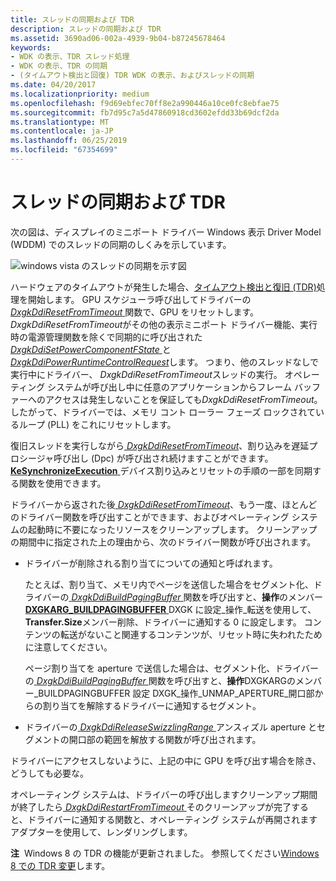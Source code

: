```yaml
---
title: スレッドの同期および TDR
description: スレッドの同期および TDR
ms.assetid: 3690ad06-002a-4939-9b04-b87245678464
keywords:
- WDK の表示、TDR スレッド処理
- WDK の表示、TDR の同期
- (タイムアウト検出と回復) TDR WDK の表示、およびスレッドの同期
ms.date: 04/20/2017
ms.localizationpriority: medium
ms.openlocfilehash: f9d69ebfec70ff8e2a990446a10ce0fc8ebfae75
ms.sourcegitcommit: fb7d95c7a5d47860918cd3602efdd33b69dcf2da
ms.translationtype: MT
ms.contentlocale: ja-JP
ms.lasthandoff: 06/25/2019
ms.locfileid: "67354699"
---
```

# <a name="thread-synchronization-and-tdr"></a>スレッドの同期および TDR


次の図は、ディスプレイのミニポート ドライバー Windows 表示 Driver Model (WDDM) でのスレッドの同期のしくみを示しています。

![windows vista のスレッドの同期を示す図](images/lddmsync.png)

ハードウェアのタイムアウトが発生した場合、[タイムアウト検出と復旧 (TDR)](timeout-detection-and-recovery.md)処理を開始します。 GPU スケジューラ呼び出してドライバーの[ *DxgkDdiResetFromTimeout* ](https://docs.microsoft.com/windows-hardware/drivers/ddi/content/d3dkmddi/nc-d3dkmddi-dxgkddi_resetfromtimeout)関数で、GPU をリセットします。 *DxgkDdiResetFromTimeout*がその他の表示ミニポート ドライバー機能、実行時の電源管理関数を除くで同期的に呼び出された[ *DxgkDdiSetPowerComponentFState* ](https://docs.microsoft.com/windows-hardware/drivers/ddi/content/d3dkmddi/nc-d3dkmddi-dxgkddisetpowercomponentfstate)と[ *DxgkDdiPowerRuntimeControlRequest*](https://docs.microsoft.com/windows-hardware/drivers/ddi/content/d3dkmddi/nc-d3dkmddi-dxgkddipowerruntimecontrolrequest)します。 つまり、他のスレッドなしで実行中にドライバー、 *DxgkDdiResetFromTimeout*スレッドの実行。 オペレーティング システムが呼び出し中に任意のアプリケーションからフレーム バッファーへのアクセスは発生しないことを保証しても*DxgkDdiResetFromTimeout*。 したがって、ドライバーでは、メモリ コント ローラー フェーズ ロックされているループ (PLL) をこれにリセットします。

復旧スレッドを実行しながら[ *DxgkDdiResetFromTimeout*](https://docs.microsoft.com/windows-hardware/drivers/ddi/content/d3dkmddi/nc-d3dkmddi-dxgkddi_resetfromtimeout)、割り込みを遅延プロシージャ呼び出し (Dpc) が呼び出され続けますことができます。 [ **KeSynchronizeExecution** ](https://docs.microsoft.com/windows-hardware/drivers/ddi/content/wdm/nf-wdm-kesynchronizeexecution)デバイス割り込みとリセットの手順の一部を同期する関数を使用できます。

ドライバーから返された後[ *DxgkDdiResetFromTimeout*](https://docs.microsoft.com/windows-hardware/drivers/ddi/content/d3dkmddi/nc-d3dkmddi-dxgkddi_resetfromtimeout)、もう一度、ほとんどのドライバー関数を呼び出すことができます、およびオペレーティング システムの起動時に不要になったリソースをクリーンアップします。 クリーンアップの期間中に指定された上の理由から、次のドライバー関数が呼び出されます。

-   ドライバーが削除される割り当てについての通知と呼ばれます。

    たとえば、割り当て、メモリ内でページを送信した場合をセグメント化、ドライバーの[ *DxgkDdiBuildPagingBuffer* ](https://docs.microsoft.com/windows-hardware/drivers/ddi/content/d3dkmddi/nc-d3dkmddi-dxgkddi_buildpagingbuffer)関数を呼び出すと、**操作**のメンバー[**DXGKARG\_BUILDPAGINGBUFFER** ](https://docs.microsoft.com/windows-hardware/drivers/ddi/content/d3dkmddi/ns-d3dkmddi-_dxgkarg_buildpagingbuffer) DXGK に設定\_操作\_転送を使用して、 **Transfer.Size**メンバー削除、ドライバーに通知する 0 に設定します。 コンテンツの転送がないこと関連するコンテンツが、リセット時に失われたために注意してください。

    ページ割り当てを aperture で送信した場合は、セグメント化、ドライバーの[ *DxgkDdiBuildPagingBuffer* ](https://docs.microsoft.com/windows-hardware/drivers/ddi/content/d3dkmddi/nc-d3dkmddi-dxgkddi_buildpagingbuffer)関数を呼び出すと、**操作**DXGKARGのメンバー\_BUILDPAGINGBUFFER 設定 DXGK\_操作\_UNMAP\_APERTURE\_開口部からの割り当てを解除するドライバーに通知するセグメント。

-   ドライバーの[ *DxgkDdiReleaseSwizzlingRange* ](https://docs.microsoft.com/windows-hardware/drivers/ddi/content/d3dkmddi/nc-d3dkmddi-dxgkddi_releaseswizzlingrange)アンスィズル aperture とセグメントの開口部の範囲を解放する関数が呼び出されます。

ドライバーにアクセスしないように、上記の中に GPU を呼び出す場合を除き、どうしても必要な。

オペレーティング システムは、ドライバーの呼び出しますクリーンアップ期間が終了したら[ *DxgkDdiRestartFromTimeout* ](https://docs.microsoft.com/windows-hardware/drivers/ddi/content/d3dkmddi/nc-d3dkmddi-dxgkddi_restartfromtimeout)そのクリーンアップが完了すると、ドライバーに通知する関数と、オペレーティング システムが再開されますアダプターを使用して、レンダリングします。

**注**  Windows 8 の TDR の機能が更新されました。 参照してください[Windows 8 での TDR 変更](tdr-changes-in-windows-8.md)します。

 

 

 






